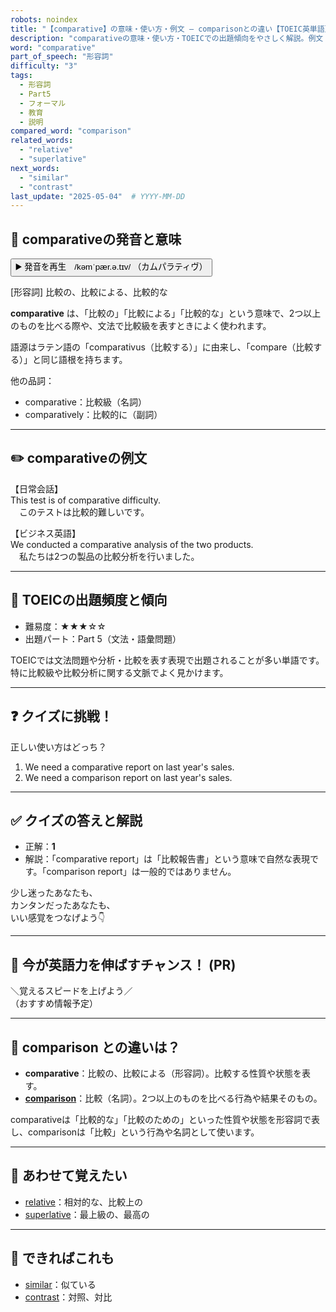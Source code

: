 ```yaml
---
robots: noindex
title: "【comparative】の意味・使い方・例文 ― comparisonとの違い【TOEIC英単語】"
description: "comparativeの意味・使い方・TOEICでの出題傾向をやさしく解説。例文・クイズ付きでcomparisonとの違いもわかりやすく学べます。"
word: "comparative"
part_of_speech: "形容詞"
difficulty: "3"
tags:
  - 形容詞
  - Part5
  - フォーマル
  - 教育
  - 説明
compared_word: "comparison"
related_words:
  - "relative"
  - "superlative"
next_words:
  - "similar"
  - "contrast"
last_update: "2025-05-04"  # YYYY-MM-DD
---
```


## 🔰 comparativeの発音と意味

<button class="play-audio" onclick="playTTS('comparative')">
  <span class="play-audio-main">
    ▶️ 発音を再生　/kəmˈpær.ə.tɪv/
  </span>
  <span class="play-audio-sub">
    （カムパラティヴ）
  </span>
</button>

[形容詞] 比較の、比較による、比較的な

**comparative** は、「比較の」「比較による」「比較的な」という意味で、2つ以上のものを比べる際や、文法で比較級を表すときによく使われます。

語源はラテン語の「comparativus（比較する）」に由来し、「compare（比較する）」と同じ語根を持ちます。

他の品詞：  
- comparative：比較級（名詞）
- comparatively：比較的に（副詞）

---

## ✏️ comparativeの例文

【日常会話】  
This test is of comparative difficulty.  
　このテストは比較的難しいです。

【ビジネス英語】  
We conducted a comparative analysis of the two products.  
　私たちは2つの製品の比較分析を行いました。

---

## 🎯 TOEICの出題頻度と傾向

- 難易度：★★★☆☆
- 出題パート：Part 5（文法・語彙問題）

TOEICでは文法問題や分析・比較を表す表現で出題されることが多い単語です。特に比較級や比較分析に関する文脈でよく見かけます。

---

## ❓ クイズに挑戦！

正しい使い方はどっち？

1. We need a comparative report on last year's sales.  
2. We need a comparison report on last year's sales.

---

## ✅ クイズの答えと解説

- 正解：**1**
- 解説：「comparative report」は「比較報告書」という意味で自然な表現です。「comparison report」は一般的ではありません。

少し迷ったあなたも、  
カンタンだったあなたも、  
いい感覚をつなげよう👇️

---

## 🚀 今が英語力を伸ばすチャンス！ (PR)

<div class="info-center">
＼覚えるスピードを上げよう／<br>  
（おすすめ情報予定）
</div>

---

## 🤔  comparison との違いは？

- **comparative**：比較の、比較による（形容詞）。比較する性質や状態を表す。
- **[comparison](/word/comparison)**：比較（名詞）。2つ以上のものを比べる行為や結果そのもの。

comparativeは「比較的な」「比較のための」といった性質や状態を形容詞で表し、comparisonは「比較」という行為や名詞として使います。

---

## 🧩 あわせて覚えたい

- [relative](/word/relative)：相対的な、比較上の
- [superlative](/word/superlative)：最上級の、最高の

---

## 📖 できればこれも

- [similar](/word/similar)：似ている
- [contrast](/word/contrast)：対照、対比

<!-- cvid: aid21_bid17 -->
